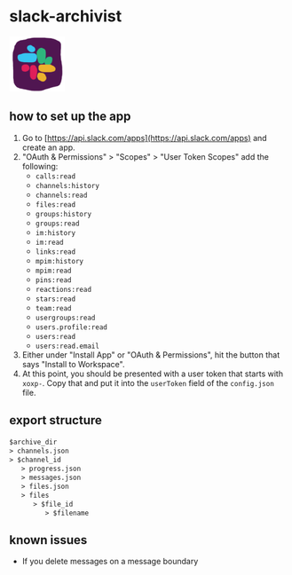 # slack-archivist

<img src="misc/icon.png" width="100px"/>

## how to set up the app

1. Go to [https://api.slack.com/apps](https://api.slack.com/apps) and create an
   app.
2. "OAuth & Permissions" > "Scopes" > "User Token Scopes" add the following:
   - `calls:read`
   - `channels:history`
   - `channels:read`
   - `files:read`
   - `groups:history`
   - `groups:read`
   - `im:history`
   - `im:read`
   - `links:read`
   - `mpim:history`
   - `mpim:read`
   - `pins:read`
   - `reactions:read`
   - `stars:read`
   - `team:read`
   - `usergroups:read`
   - `users.profile:read`
   - `users:read`
   - `users:read.email`
3. Either under "Install App" or "OAuth & Permissions", hit the button that says
   "Install to Workspace".
4. At this point, you should be presented with a user token that starts with
   `xoxp-`. Copy that and put it into the `userToken` field of the `config.json`
   file.

## export structure

```
$archive_dir
> channels.json
> $channel_id
   > progress.json
   > messages.json
   > files.json
   > files
      > $file_id
         > $filename
```

## known issues

- If you delete messages on a message boundary
